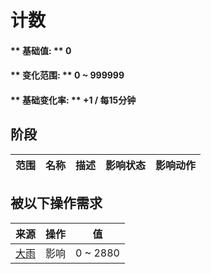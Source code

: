 # 计数  
#### ** 基础值: ** 0   
#### ** 变化范围: ** 0 ~ 999999  
#### ** 基础变化率: ** +1 / 每15分钟  
## 阶段  
范围  |  名称  |  描述  |  影响状态  |  影响动作  
----  |  ----  |  ----  |  ----  |  ----  
## 被以下操作需求  
来源  |  操作  |  值  
----  |  ----  |  ----  
[大雨](TropicalIsland_HeavyRain.md)  |  影响  |  0 ~ 2880  
